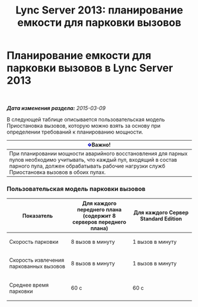 ﻿---
title: 'Lync Server 2013: планирование емкости для парковки вызовов'
TOCTitle: Планирование емкости для парковки вызовов
ms:assetid: 75520310-760a-4b1b-bcc1-4d724d13f87a
ms:mtpsurl: https://technet.microsoft.com/ru-ru/library/Gg416493(v=OCS.15)
ms:contentKeyID: 49310204
ms.date: 05/19/2016
mtps_version: v=OCS.15
ms.translationtype: HT
---

# Планирование емкости для парковки вызовов в Lync Server 2013

 

_**Дата изменения раздела:** 2015-03-09_

В следующей таблице описывается пользовательская модель Приостановка вызовов, которую можно взять за основу при определении требований к планированию мощности.

<table>
<thead>
<tr class="header">
<th><img src="images/JJ618369.important(OCS.15).gif" title="important" alt="important" />Важно!</th>
</tr>
</thead>
<tbody>
<tr class="odd">
<td>При планировании мощности аварийного восстановления для парных пулов необходимо учитывать, что каждый пул, входящий в состав парного пула, должен обрабатывать рабочие нагрузки служб Приостановка вызовов в обоих пулах.</td>
</tr>
</tbody>
</table>


### Пользовательская модель парковки вызовов

<table>
<colgroup>
<col style="width: 33%" />
<col style="width: 33%" />
<col style="width: 33%" />
</colgroup>
<thead>
<tr class="header">
<th>Показатель</th>
<th>Для каждого переднего плана (содержит 8 серверов переднего плана)</th>
<th>Для каждого Сервер Standard Edition</th>
</tr>
</thead>
<tbody>
<tr class="odd">
<td><p>Скорость парковки</p></td>
<td><p>8 вызов в минуту</p></td>
<td><p>1 вызов в минуту</p></td>
</tr>
<tr class="even">
<td><p>Скорость извлечения паркованных вызовов</p></td>
<td><p>8 вызов в минуту</p></td>
<td><p>1 вызов в минуту</p></td>
</tr>
<tr class="odd">
<td><p>Среднее время парковки</p></td>
<td><p>60 с</p></td>
<td><p>60 с</p></td>
</tr>
</tbody>
</table>

